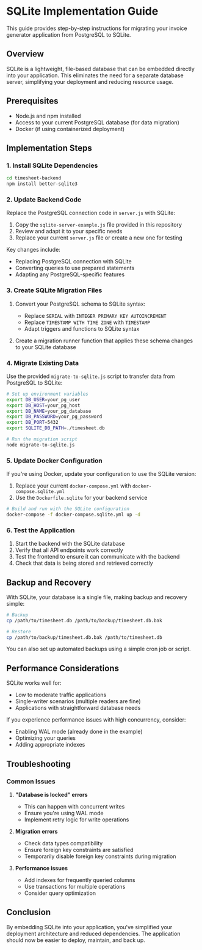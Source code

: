 # SQLite Implementation Guide

This guide provides step-by-step instructions for migrating your invoice generator application from PostgreSQL to SQLite.

## Overview

SQLite is a lightweight, file-based database that can be embedded directly into your application. This eliminates the need for a separate database server, simplifying your deployment and reducing resource usage.

## Prerequisites

- Node.js and npm installed
- Access to your current PostgreSQL database (for data migration)
- Docker (if using containerized deployment)

## Implementation Steps

### 1. Install SQLite Dependencies

```bash
cd timesheet-backend
npm install better-sqlite3
```

### 2. Update Backend Code

Replace the PostgreSQL connection code in `server.js` with SQLite:

1. Copy the `sqlite-server-example.js` file provided in this repository
2. Review and adapt it to your specific needs
3. Replace your current `server.js` file or create a new one for testing

Key changes include:
- Replacing PostgreSQL connection with SQLite
- Converting queries to use prepared statements
- Adapting any PostgreSQL-specific features

### 3. Create SQLite Migration Files

1. Convert your PostgreSQL schema to SQLite syntax:
   - Replace `SERIAL` with `INTEGER PRIMARY KEY AUTOINCREMENT`
   - Replace `TIMESTAMP WITH TIME ZONE` with `TIMESTAMP`
   - Adapt triggers and functions to SQLite syntax

2. Create a migration runner function that applies these schema changes to your SQLite database

### 4. Migrate Existing Data

Use the provided `migrate-to-sqlite.js` script to transfer data from PostgreSQL to SQLite:

```bash
# Set up environment variables
export DB_USER=your_pg_user
export DB_HOST=your_pg_host
export DB_NAME=your_pg_database
export DB_PASSWORD=your_pg_password
export DB_PORT=5432
export SQLITE_DB_PATH=./timesheet.db

# Run the migration script
node migrate-to-sqlite.js
```

### 5. Update Docker Configuration

If you're using Docker, update your configuration to use the SQLite version:

1. Replace your current `docker-compose.yml` with `docker-compose.sqlite.yml`
2. Use the `Dockerfile.sqlite` for your backend service

```bash
# Build and run with the SQLite configuration
docker-compose -f docker-compose.sqlite.yml up -d
```

### 6. Test the Application

1. Start the backend with the SQLite database
2. Verify that all API endpoints work correctly
3. Test the frontend to ensure it can communicate with the backend
4. Check that data is being stored and retrieved correctly

## Backup and Recovery

With SQLite, your database is a single file, making backup and recovery simple:

```bash
# Backup
cp /path/to/timesheet.db /path/to/backup/timesheet.db.bak

# Restore
cp /path/to/backup/timesheet.db.bak /path/to/timesheet.db
```

You can also set up automated backups using a simple cron job or script.

## Performance Considerations

SQLite works well for:
- Low to moderate traffic applications
- Single-writer scenarios (multiple readers are fine)
- Applications with straightforward database needs

If you experience performance issues with high concurrency, consider:
- Enabling WAL mode (already done in the example)
- Optimizing your queries
- Adding appropriate indexes

## Troubleshooting

### Common Issues

1. **"Database is locked" errors**
   - This can happen with concurrent writes
   - Ensure you're using WAL mode
   - Implement retry logic for write operations

2. **Migration errors**
   - Check data types compatibility
   - Ensure foreign key constraints are satisfied
   - Temporarily disable foreign key constraints during migration

3. **Performance issues**
   - Add indexes for frequently queried columns
   - Use transactions for multiple operations
   - Consider query optimization

## Conclusion

By embedding SQLite into your application, you've simplified your deployment architecture and reduced dependencies. The application should now be easier to deploy, maintain, and back up.
